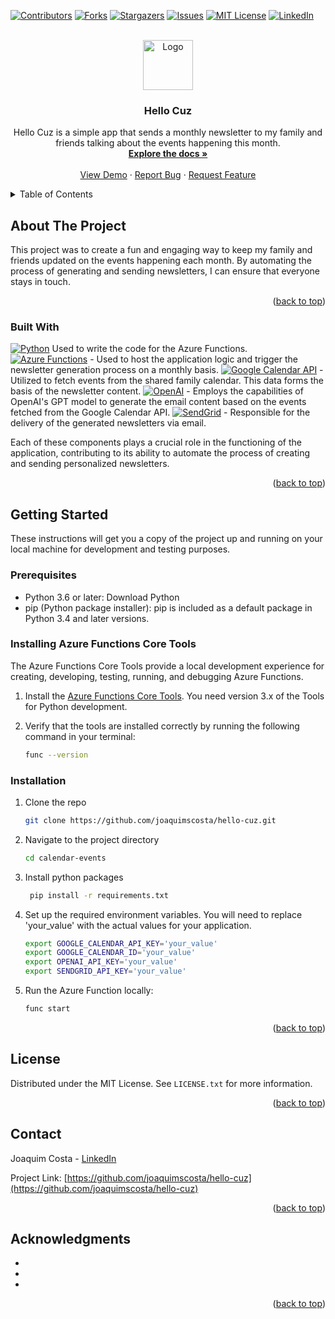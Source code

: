 <a name="readme-top"></a>
<!--
*** Thanks for checking out the Best-README-Template. If you have a suggestion
*** that would make this better, please fork the repo and create a pull request
*** or simply open an issue with the tag "enhancement".
*** Don't forget to give the project a star!
*** Thanks again! Now go create something AMAZING! :D
-->



<!-- PROJECT SHIELDS -->
<!--
*** I'm using markdown "reference style" links for readability.
*** Reference links are enclosed in brackets [ ] instead of parentheses ( ).
*** See the bottom of this document for the declaration of the reference variables
*** for contributors-url, forks-url, etc. This is an optional, concise syntax you may use.
*** https://www.markdownguide.org/basic-syntax/#reference-style-links
-->
[![Contributors][contributors-shield]][contributors-url]
[![Forks][forks-shield]][forks-url]
[![Stargazers][stars-shield]][stars-url]
[![Issues][issues-shield]][issues-url]
[![MIT License][license-shield]][license-url]
[![LinkedIn][linkedin-shield]][linkedin-url]



<!-- PROJECT LOGO -->
<br />
<div align="center">
  <a href="https://github.com/joaquimscosta/hello-cuz">
    <img src="images/logo.png" alt="Logo" width="80" height="80">
  </a>

<h3 align="center">Hello Cuz</h3>

  <p align="center">
    Hello Cuz is a simple app that sends a monthly newsletter to my family and friends talking about the events happening this month.
    <br />
    <a href="https://github.com/joaquimscosta/hello-cuz"><strong>Explore the docs »</strong></a>
    <br />
    <br />
    <a href="https://github.com/joaquimscosta/hello-cuz">View Demo</a>
    ·
    <a href="https://github.com/joaquimscosta/hello-cuz/issues/new?labels=bug&template=bug-report---.md">Report Bug</a>
    ·
    <a href="https://github.com/joaquimscosta/hello-cuz/issues/new?labels=enhancement&template=feature-request---.md">Request Feature</a>
  </p>
</div>



<!-- TABLE OF CONTENTS -->
<details>
  <summary>Table of Contents</summary>
  <ol>
    <li>
      <a href="#about-the-project">About The Project</a>
      <ul>
        <li><a href="#built-with">Built With</a></li>
      </ul>
    </li>
    <li>
      <a href="#getting-started">Getting Started</a>
      <ul>
        <li><a href="#prerequisites">Prerequisites</a></li>
        <li><a href="#installation">Installation</a></li>
      </ul>
    </li>
    <li><a href="#usage">Usage</a></li>
    <li><a href="#roadmap">Roadmap</a></li>
    <li><a href="#contributing">Contributing</a></li>
    <li><a href="#license">License</a></li>
    <li><a href="#contact">Contact</a></li>
    <li><a href="#acknowledgments">Acknowledgments</a></li>
  </ol>
</details>



<!-- ABOUT THE PROJECT -->
## About The Project

<!-- [![Product Name Screen Shot][product-screenshot]](https://example.com) -->

This project was to create a fun and engaging way to keep my family and friends updated on the events happening each month. By automating the process of generating and sending newsletters, I can ensure that everyone stays in touch.

<p align="right">(<a href="#readme-top">back to top</a>)</p>

### Built With

[![Python][Python-shield]][Python-url] Used to write the code for the Azure Functions.
[![Azure Functions][AzureFunctions-shield]][AzureFunctions-url] - Used to host the application logic and trigger the newsletter generation process on a monthly basis.
[![Google Calendar API][GoogleCalendarAPI-shield]][GoogleCalendarAPI-url] - Utilized to fetch events from the shared family calendar. This data forms the basis of the newsletter content.
[![OpenAI][OpenAI-shield]][OpenAI-url] - Employs the capabilities of OpenAI's GPT model to generate the email content based on the events fetched from the Google Calendar API.
[![SendGrid][SendGrid-shield]][SendGrid-url] - Responsible for the delivery of the generated newsletters via email.


Each of these components plays a crucial role in the functioning of the application, contributing to its ability to automate the process of creating and sending personalized newsletters.

<p align="right">(<a href="#readme-top">back to top</a>)</p>



<!-- GETTING STARTED -->
## Getting Started

These instructions will get you a copy of the project up and running on your local machine for development and testing purposes.

### Prerequisites

* Python 3.6 or later: Download Python
* pip (Python package installer): pip is included as a default package in Python 3.4 and later versions.

### Installing Azure Functions Core Tools

The Azure Functions Core Tools provide a local development experience for creating, developing, testing, running, and debugging Azure Functions.

1. Install the [Azure Functions Core Tools](https://learn.microsoft.com/en-us/azure/azure-functions/functions-run-local?tabs=linux%2Cisolated-process%2Cnode-v4%2Cpython-v2%2Chttp-trigger%2Ccontainer-apps&pivots=programming-language-python). You need version 3.x of the Tools for Python development.
2. Verify that the tools are installed correctly by running the following command in your terminal:

    ```sh
    func --version
    ```

### Installation

1. Clone the repo

   ```sh
   git clone https://github.com/joaquimscosta/hello-cuz.git
   ```

2. Navigate to the project directory

   ```sh
   cd calendar-events
   ```

3. Install python packages

   ```sh
    pip install -r requirements.txt
   ```

4. Set up the required environment variables. You will need to replace 'your_value' with the actual values for your application.

    ```sh
    export GOOGLE_CALENDAR_API_KEY='your_value'
    export GOOGLE_CALENDAR_ID='your_value'
    export OPENAI_API_KEY='your_value'
    export SENDGRID_API_KEY='your_value'
    ```

5. Run the Azure Function locally:

    ```sh
    func start
    ```
<p align="right">(<a href="#readme-top">back to top</a>)</p>


<!-- LICENSE -->
## License

Distributed under the MIT License. See `LICENSE.txt` for more information.

<p align="right">(<a href="#readme-top">back to top</a>)</p>



<!-- CONTACT -->
## Contact

Joaquim Costa - [LinkedIn](https://linkedin.com/in/joaquimscosta)

Project Link: [https://github.com/joaquimscosta/hello-cuz](https://github.com/joaquimscosta/hello-cuz)

<p align="right">(<a href="#readme-top">back to top</a>)</p>



<!-- ACKNOWLEDGMENTS -->
## Acknowledgments

* []()
* []()
* []()

<p align="right">(<a href="#readme-top">back to top</a>)</p>



<!-- MARKDOWN LINKS & IMAGES -->
<!-- https://www.markdownguide.org/basic-syntax/#reference-style-links -->
[contributors-shield]: https://img.shields.io/github/contributors/joaquimscosta/hello-cuz.svg?style=for-the-badge
[contributors-url]: https://github.com/joaquimscosta/hello-cuz/graphs/contributors
[forks-shield]: https://img.shields.io/github/forks/joaquimscosta/hello-cuz.svg?style=for-the-badge
[forks-url]: https://github.com/joaquimscosta/hello-cuz/network/members
[stars-shield]: https://img.shields.io/github/stars/joaquimscosta/hello-cuz.svg?style=for-the-badge
[stars-url]: https://github.com/joaquimscosta/hello-cuz/stargazers
[issues-shield]: https://img.shields.io/github/issues/joaquimscosta/hello-cuz.svg?style=for-the-badge
[issues-url]: https://github.com/joaquimscosta/hello-cuz/issues
[license-shield]: https://img.shields.io/github/license/joaquimscosta/hello-cuz.svg?style=for-the-badge
[license-url]: https://github.com/joaquimscosta/hello-cuz/blob/master/LICENSE.txt
[linkedin-shield]: https://img.shields.io/badge/-LinkedIn-black.svg?style=for-the-badge&logo=linkedin&colorB=555
[linkedin-url]: https://linkedin.com/in/joaquimscosta
[product-screenshot]: images/screenshot.png

[Python-shield]: https://img.shields.io/badge/Python-3776AB?style=for-the-badge&logo=python&logoColor=white
[Python-url]: https://www.python.org/
[AzureFunctions-shield]: https://img.shields.io/badge/Azure_Functions-0062AD?style=for-the-badge&logo=azure-functions&logoColor=white
[AzureFunctions-url]: https://azure.microsoft.com/en-us/services/functions/
[GoogleCalendarAPI-shield]: https://img.shields.io/badge/Google_Calendar_API-4285F4?style=for-the-badge&logo=google-calendar&logoColor=white
[GoogleCalendarAPI-url]: https://developers.google.com/calendar
[OpenAI-shield]: https://img.shields.io/badge/OpenAI-FF0084?style=for-the-badge&logo=openai&logoColor=white
[OpenAI-url]: https://www.openai.com/
[SendGrid-shield]: https://img.shields.io/badge/SendGrid-3B5998?style=for-the-badge&logo=sendgrid&logoColor=white
[SendGrid-url]: https://sendgrid.com/